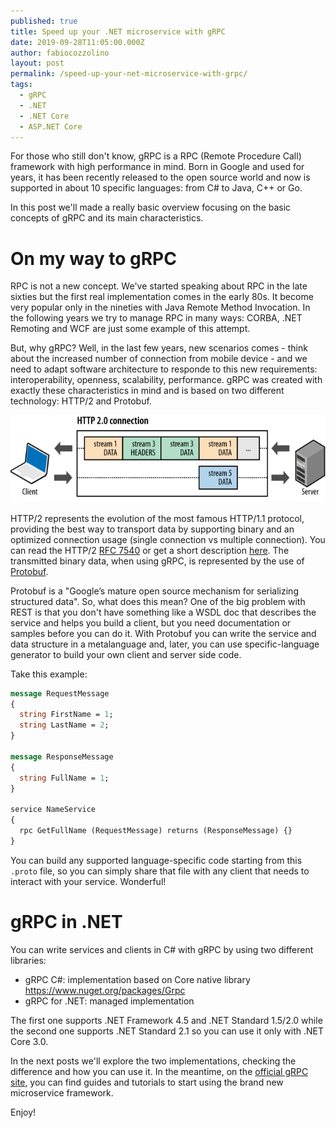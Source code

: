 ```yaml
---
published: true
title: Speed up your .NET microservice with gRPC
date: 2019-09-28T11:05:00.000Z
author: fabiocozzolino
layout: post
permalink: /speed-up-your-net-microservice-with-grpc/
tags:
  - gRPC
  - .NET
  - .NET Core
  - ASP.NET Core
---
```

For those who still don't know, gRPC is a RPC (Remote Procedure Call) framework with high performance in mind. Born in Google and used for years, it has been recently released to the open source world and now is supported in about 10 specific languages: from C# to Java, C++ or Go.

In this post we'll made a really basic overview focusing on the basic concepts of gRPC and its main characteristics. 

# On my way to gRPC
RPC is not a new concept. We've started speaking about RPC in the late sixties but the first real implementation comes in the early 80s. It become very popular only in the nineties with Java Remote Method Invocation. In the following years we try to manage RPC in many ways: CORBA, .NET Remoting and WCF are just some example of this attempt. 

But, why gRPC? Well, in the last few years, new scenarios comes - think about the increased number of connection from mobile device - and we need to adapt software architecture to responde to this new requirements: interoperability, openness, scalability, performance. gRPC was created with exactly these characteristics in mind and is based on two different technology: HTTP/2 and Protobuf.

<p align="center">
  <img src="/assets/img/multiplexing01.svg" alt="HTTP/2 stream">
</p>

HTTP/2 represents the evolution of the most famous HTTP/1.1 protocol, providing the best way to transport data by supporting binary and an optimized connection usage (single connection vs multiple connection). You can read the HTTP/2 [RFC 7540](https://tools.ietf.org/html/rfc7540) or get a short description [here](https://developers.google.com/web/fundamentals/performance/http2). The transmitted binary data, when using gRPC, is represented by the use of [Protobuf](https://developers.google.com/protocol-buffers). 

Protobuf is a "Google’s mature open source mechanism for serializing structured data". So, what does this mean? One of the big problem with REST is that you don't have something like a WSDL doc that describes the service and helps you build a client, but you need documentation or samples before you can do it. With Protobuf you can write the service and data structure in a metalanguage and, later, you can use specific-language generator to build your own client and server side code.

Take this example:

```protobuf
message RequestMessage
{
  string FirstName = 1;
  string LastName = 2;
}

message ResponseMessage
{
  string FullName = 1;
}

service NameService
{
  rpc GetFullName (RequestMessage) returns (ResponseMessage) {}
}
```

You can build any supported language-specific code starting from this `.proto` file, so you can simply share that file with any client that needs to interact with your service. Wonderful! 

# gRPC in .NET
You can write services and clients in C# with gRPC by using two different libraries: 
* gRPC C#: implementation based on Core native library https://www.nuget.org/packages/Grpc
* gRPC for .NET: managed implementation

The first one supports .NET Framework 4.5 and .NET Standard 1.5/2.0 while the second one supports .NET Standard 2.1 so you can use it only with .NET Core 3.0.

In the next posts we'll explore the two implementations, checking the difference and how you can use it. In the meantime, on the [official gRPC site](https://grpc.io), you can find guides and tutorials to start using the brand new microservice framework.

Enjoy!
